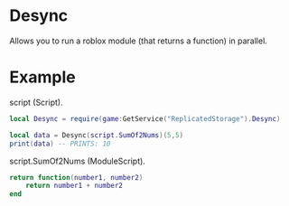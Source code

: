 # Desync

Allows you to run a roblox module (that returns a function) in parallel.

# Example
script (Script).
```lua
local Desync = require(game:GetService("ReplicatedStorage").Desync)

local data = Desync(script.SumOf2Nums)(5,5)
print(data) -- PRINTS: 10
```

script.SumOf2Nums (ModuleScript).
```lua
return function(number1, number2)
    return number1 + number2
end
```
